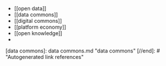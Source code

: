 - [[open data]]
- [[data commons]]
- [[digital commons]]
- [[platform economy]]
- [[open knowledge]]
- 

[//begin]: # "Autogenerated link references for markdown compatibility"
[data commons]: data commons.md "data commons"
[//end]: # "Autogenerated link references"
